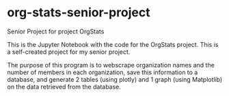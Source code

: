 # org-stats-senior-project
Senior Project for project OrgStats

This is the Jupyter Notebook with the code for the OrgStats project.
This is a self-created project for my senior project.

The purpose of this program is to webscrape organization names and the number of members in each organization, 
save this information to a database, and generate 2 tables (using plotly)  and 1 graph (using Matplotlib) on the data retrieved 
from the database. 
